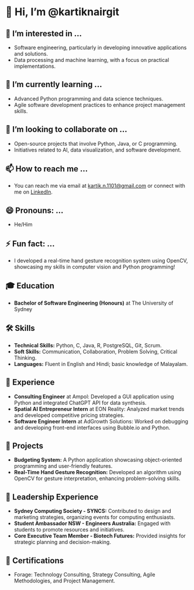 # 👋 Hi, I’m @kartiknairgit

## 👀 I’m interested in ...
- Software engineering, particularly in developing innovative applications and solutions.
- Data processing and machine learning, with a focus on practical implementations.

## 🌱 I’m currently learning ...
- Advanced Python programming and data science techniques.
- Agile software development practices to enhance project management skills.

## 💞️ I’m looking to collaborate on ...
- Open-source projects that involve Python, Java, or C programming.
- Initiatives related to AI, data visualization, and software development.

## 📫 How to reach me ...
- You can reach me via email at [kartik.n.1101@gmail.com](mailto:kartik.n.1101@gmail.com) or connect with me on [LinkedIn]([https://www.linkedin.com/in/yourprofile](https://www.linkedin.com/in/kartik-nair-7a7197246/)).

## 😄 Pronouns: ...
- He/Him

## ⚡ Fun fact: ...
- I developed a real-time hand gesture recognition system using OpenCV, showcasing my skills in computer vision and Python programming!

## 🎓 Education
- **Bachelor of Software Engineering (Honours)** at The University of Sydney

## 🛠️ Skills
- **Technical Skills:** Python, C, Java, R, PostgreSQL, Git, Scrum.
- **Soft Skills:** Communication, Collaboration, Problem Solving, Critical Thinking.
- **Languages:** Fluent in English and Hindi; basic knowledge of Malayalam.

## 💼 Experience
- **Consulting Engineer** at Ampol: Developed a GUI application using Python and integrated ChatGPT API for data synthesis.
- **Spatial AI Entrepreneur Intern** at EON Reality: Analyzed market trends and developed competitive pricing strategies.
- **Software Engineer Intern** at AdGrowth Solutions: Worked on debugging and developing front-end interfaces using Bubble.io and Python.

## 📂 Projects
- **Budgeting System:** A Python application showcasing object-oriented programming and user-friendly features.
- **Real-Time Hand Gesture Recognition:** Developed an algorithm using OpenCV for gesture interpretation, enhancing problem-solving skills.

## 🌟 Leadership Experience
- **Sydney Computing Society - SYNCS:** Contributed to design and marketing strategies, organizing events for computing enthusiasts.
- **Student Ambassador NSW - Engineers Australia:** Engaged with students to promote resources and initiatives.
- **Core Executive Team Member - Biotech Futures:** Provided insights for strategic planning and decision-making.

## 📜 Certifications
- Forage: Technology Consulting, Strategy Consulting, Agile Methodologies, and Project Management.
